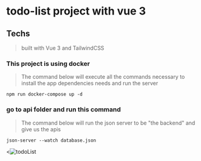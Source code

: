 # todo-list project with vue 3
## Techs
> built with Vue 3 and TailwindCSS
### This project is using docker

> The command below will execute all the commands necessary to install the app dependencies needs and run the server 

```
npm run docker-compose up -d
```
### go to api folder and run this command

> The command below will run the json server to be "the backend" and give us the apis

```
json-server --watch database.json
```

<![todoList](https://media.giphy.com/media/WEdNe7C3pabFqoyQZq/giphy.gif)

